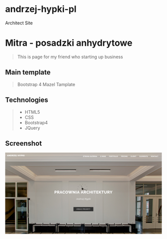 # andrzej-hypki-pl
Architect Site

# Mitra - posadzki anhydrytowe
> This is page for my friend who starting up business

## Main template

> Bootstrap 4 Mazel Tamplate

## Technologies
> - HTML5
> - CSS
> - Bootstrap4
> - JQuery

## Screenshot

![Architect Screenshot](andrzejhypki-screenshot.png?raw=true "Andrzej Hypki Architect Site")

